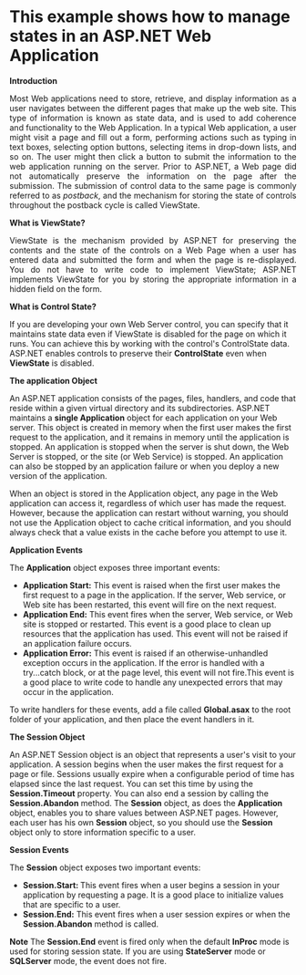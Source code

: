 # This example shows how to manage states in an ASP.NET Web Application


<strong>Introduction</strong>
<p align="justify">
Most Web applications need to store, retrieve, and display information as a user navigates between the different pages that make up the web site. This type of information is known as state data, and is used to add coherence and functionality to the Web Application.
In a typical Web application, a user might visit a page and fill out a form, performing actions such as typing in text boxes, selecting option buttons, selecting items in drop-down lists, and so on. The user might then click a button to submit the information to the web application running on the server. Prior to ASP.NET, a Web page did not automatically preserve the information on the page after the submission.
The submission of control data to the same page is commonly referred to as <i>postback</i>, and the mechanism for storing the state of controls throughout the postback cycle is called ViewState. 
</p>
<strong>What is ViewState?</strong>
<p align="justify">
ViewState is the mechanism provided by ASP.NET for preserving the contents and the state of the controls on a Web Page when a user has entered data and submitted the form and when the page is re-displayed. You do not have to write code to implement ViewState; ASP.NET implements ViewState for you by storing the appropriate information in a hidden field on the form.
</p>
<strong>What is Control State?</strong>
<p>
If you are developing your own Web Server control, you can specify that it maintains state data even if ViewState is disabled for the page on which it runs. You can achieve this by working with the control's ControlState data. ASP.NET enables controls to preserve their <strong>ControlState</strong> even when <strong>ViewState</strong> is disabled.
</p>
<strong>The application Object</strong>
<p>
An ASP.NET application consists of the pages, files, handlers, and code that reside within a given virtual directory and its subdirectories. ASP.NET maintains a <strong>single Application</strong> object for each application on your Web server. This object is created in memory when the first user makes the first request to the application, and it remains in memory until the application is stopped. An application is stopped when the server is shut down, the Web Server is stopped, or the site (or Web Service) is stopped. An application can also be stopped by an application failure or when you deploy a new version of the application.
</p>
<p>
When an object is stored in the Application object, any page in the Web application can access it, regardless of which user has made the request. However, because the application can restart without warning, you should not use the Application object to cache critical information, and you should always check that a value exists in the cache before you attempt to use it.
</p>
<strong>Application Events</strong>
<p>
The <strong>Application</strong> object exposes three important events:
</p>
<ul>
<li><strong>Application Start:</strong> This event is raised when the first user makes the first request to a page in the application. If the server, Web service, or Web site has been restarted, this event will fire on the next request.</li>
<li><strong>Application End:</strong> This event fires when the server, Web service, or Web site is stopped or restarted. This event is a good place to clean up resources that the application has used. This event will not be raised if an application failure occurs.</li>
<li><strong>Application Error:</strong> This event is raised if an otherwise-unhandled exception occurs in the application. If the error is handled with a try...catch block, or at the page level, this event will not fire.This event is a good place to write code to handle any unexpected errors that may occur in the application.</li>
</ul>
<p>
To write handlers for these events, add a file called <strong>Global.asax</strong> to the root folder of your application, and then place the event handlers in it.
</p>
<strong>The Session Object</strong>
<p>
An ASP.NET Session object is an object that represents a user's visit to your application. A session begins when the user makes the first request for a page or file. Sessions usually expire when a configurable period of time has elapsed since the last request. You can set this time by using the <strong>Session.Timeout</strong> property. You can also end a session by calling the <strong>Session.Abandon</strong> method.
The <strong>Session</strong> object, as does the <strong>Application</strong> object, enables you to share values between ASP.NET pages. However, each user has his own <strong>Session</strong> object, so you should use the <strong>Session</strong> object only to store information specific to a user.
</p>
<strong>Session Events</strong>
<p>
The <strong>Session</strong> object exposes two important events:
<ul>
<li><strong>Session.Start: </strong>This event fires when a user begins a session in your application by requesting a page. It is a good place to initialize values that are specific to a user.</li>
<li><strong>Session.End:</strong> This event fires when a user session expires or when the <strong>Session.Abandon</strong> method is called.</li>
</ul>
</p>
<p>
<strong>Note</strong> The <strong>Session.End</strong> event is fired only when the default <strong>InProc</strong> mode is used for storing session state. If you are using <strong>StateServer</strong> mode or <strong>SQLServer</strong> mode, the event does not fire.
</p>

